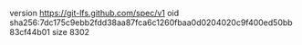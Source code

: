 version https://git-lfs.github.com/spec/v1
oid sha256:7dc175c9ebb2fdd38aa87fca6c1260fbaa0d0204020c9f400ed50bb83cf44b01
size 8302
